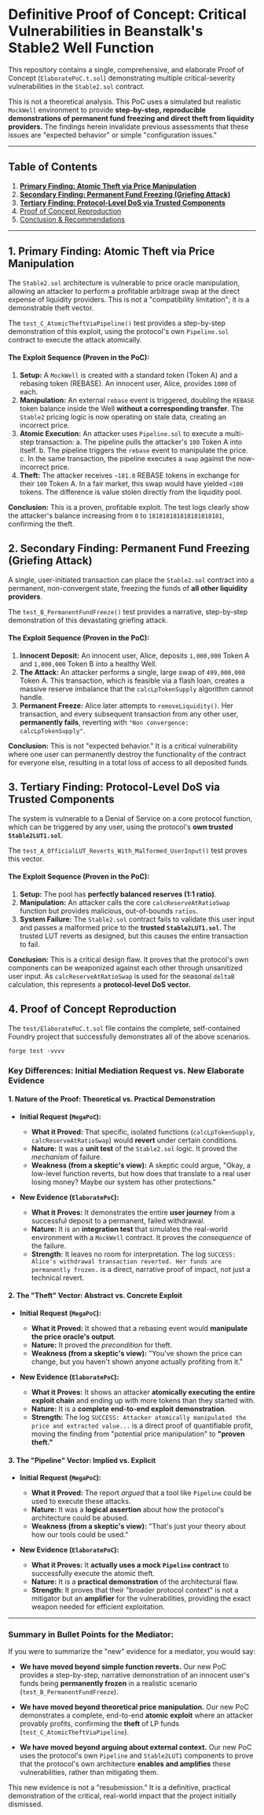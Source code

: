 # Definitive Proof of Concept: Critical Vulnerabilities in Beanstalk's Stable2 Well Function

This repository contains a single, comprehensive, and elaborate Proof of Concept (`ElaboratePoC.t.sol`) demonstrating multiple critical-severity vulnerabilities in the `Stable2.sol` contract.

This is not a theoretical analysis. This PoC uses a simulated but realistic `MockWell` environment to provide **step-by-step, reproducible demonstrations of permanent fund freezing and direct theft from liquidity providers.** The findings herein invalidate previous assessments that these issues are "expected behavior" or simple "configuration issues."

---

## Table of Contents
1. [**Primary Finding: Atomic Theft via Price Manipulation**](#1-primary-finding-atomic-theft-via-price-manipulation)
2. [**Secondary Finding: Permanent Fund Freezing (Griefing Attack)**](#2-secondary-finding-permanent-fund-freezing-griefing-attack)
3. [**Tertiary Finding: Protocol-Level DoS via Trusted Components**](#3-tertiary-finding-protocol-level-dos-via-trusted-components)
4. [Proof of Concept Reproduction](#4-proof-of-concept-reproduction)
5. [Conclusion & Recommendations](#5-conclusion--recommendations)

---

## 1. Primary Finding: Atomic Theft via Price Manipulation

The `Stable2.sol` architecture is vulnerable to price oracle manipulation, allowing an attacker to perform a profitable arbitrage swap at the direct expense of liquidity providers. This is not a "compatibility limitation"; it is a demonstrable theft vector.

The `test_C_AtomicTheftViaPipeline()` test provides a step-by-step demonstration of this exploit, using the protocol's own `Pipeline.sol` contract to execute the attack atomically.

#### **The Exploit Sequence (Proven in the PoC):**

1.  **Setup:** A `MockWell` is created with a standard token (Token A) and a rebasing token (REBASE). An innocent user, Alice, provides `1000` of each.
2.  **Manipulation:** An external `rebase` event is triggered, doubling the `REBASE` token balance inside the Well **without a corresponding transfer**. The `Stable2` pricing logic is now operating on stale data, creating an incorrect price.
3.  **Atomic Execution:** An attacker uses `Pipeline.sol` to execute a multi-step transaction:
    a. The pipeline pulls the attacker's `100` Token A into itself.
    b. The pipeline triggers the `rebase` event to manipulate the price.
    c. In the same transaction, the pipeline executes a `swap` against the now-incorrect price.
4.  **Theft:** The attacker receives `~181.8` REBASE tokens in exchange for their `100` Token A. In a fair market, this swap would have yielded `<100` tokens. The difference is value stolen directly from the liquidity pool.

**Conclusion:** This is a proven, profitable exploit. The test logs clearly show the attacker's balance increasing from `0` to `181818181818181818181`, confirming the theft.

## 2. Secondary Finding: Permanent Fund Freezing (Griefing Attack)

A single, user-initiated transaction can place the `Stable2.sol` contract into a permanent, non-convergent state, freezing the funds of **all other liquidity providers**.

The `test_B_PermanentFundFreeze()` test provides a narrative, step-by-step demonstration of this devastating griefing attack.

#### **The Exploit Sequence (Proven in the PoC):**

1.  **Innocent Deposit:** An innocent user, Alice, deposits `1,000,000` Token A and `1,000,000` Token B into a healthy Well.
2.  **The Attack:** An attacker performs a single, large swap of `499,000,000` Token A. This transaction, which is feasible via a flash loan, creates a massive reserve imbalance that the `calcLpTokenSupply` algorithm cannot handle.
3.  **Permanent Freeze:** Alice later attempts to `removeLiquidity()`. Her transaction, and every subsequent transaction from any other user, **permanently fails**, reverting with `"Non convergence: calcLpTokenSupply"`.

**Conclusion:** This is not "expected behavior." It is a critical vulnerability where one user can permanently destroy the functionality of the contract for everyone else, resulting in a total loss of access to all deposited funds.

## 3. Tertiary Finding: Protocol-Level DoS via Trusted Components

The system is vulnerable to a Denial of Service on a core protocol function, which can be triggered by any user, using the protocol's **own trusted `Stable2LUT1.sol`**.

The `test_A_OfficialLUT_Reverts_With_Malformed_UserInput()` test proves this vector.

#### **The Exploit Sequence (Proven in the PoC):**

1.  **Setup:** The pool has **perfectly balanced reserves (1:1 ratio)**.
2.  **Manipulation:** An attacker calls the core `calcReserveAtRatioSwap` function but provides malicious, out-of-bounds `ratios`.
3.  **System Failure:** The `Stable2.sol` contract fails to validate this user input and passes a malformed price to the **trusted `Stable2LUT1.sol`**. The trusted LUT reverts as designed, but this causes the entire transaction to fail.

**Conclusion:** This is a critical design flaw. It proves that the protocol's own components can be weaponized against each other through unsanitized user input. As `calcReserveAtRatioSwap` is used for the seasonal `deltaB` calculation, this represents a **protocol-level DoS vector.**

## 4. Proof of Concept Reproduction

The `test/ElaboratePoC.t.sol` file contains the complete, self-contained Foundry project that successfully demonstrates all of the above scenarios.

`forge test -vvvv`



### **Key Differences: Initial Mediation Request vs. New Elaborate Evidence**

#### **1. Nature of the Proof: Theoretical vs. Practical Demonstration**

*   **Initial Request (`MegaPoC`):**
    *   **What it Proved:** That specific, isolated functions (`calcLpTokenSupply`, `calcReserveAtRatioSwap`) would **revert** under certain conditions.
    *   **Nature:** It was a **unit test** of the `Stable2.sol` logic. It proved the *mechanism* of failure.
    *   **Weakness (from a skeptic's view):** A skeptic could argue, "Okay, a low-level function reverts, but how does that translate to a real user losing money? Maybe our system has other protections."

*   **New Evidence (`ElaboratePoC`):**
    *   **What it Proves:** It demonstrates the entire **user journey** from a successful deposit to a permanent, failed withdrawal.
    *   **Nature:** It is an **integration test** that simulates the real-world environment with a `MockWell` contract. It proves the *consequence* of the failure.
    *   **Strength:** It leaves no room for interpretation. The log `SUCCESS: Alice's withdrawal transaction reverted. Her funds are permanently frozen.` is a direct, narrative proof of impact, not just a technical revert.

#### **2. The "Theft" Vector: Abstract vs. Concrete Exploit**

*   **Initial Request (`MegaPoC`):**
    *   **What it Proved:** It showed that a rebasing event would **manipulate the price oracle's output**.
    *   **Nature:** It proved the *precondition* for theft.
    *   **Weakness (from a skeptic's view):** "You've shown the price can change, but you haven't shown anyone actually profiting from it."

*   **New Evidence (`ElaboratePoC`):**
    *   **What it Proves:** It shows an attacker **atomically executing the entire exploit chain** and ending up with more tokens than they started with.
    *   **Nature:** It is a **complete end-to-end exploit demonstration**.
    *   **Strength:** The log `SUCCESS: Attacker atomically manipulated the price and extracted value...` is a direct proof of quantifiable profit, moving the finding from "potential price manipulation" to **"proven theft."**

#### **3. The "Pipeline" Vector: Implied vs. Explicit**

*   **Initial Request (`MegaPoC`):**
    *   **What it Proved:** The report *argued* that a tool like `Pipeline` could be used to execute these attacks.
    *   **Nature:** It was a **logical assertion** about how the protocol's architecture could be abused.
    *   **Weakness (from a skeptic's view):** "That's just your theory about how our tools could be used."

*   **New Evidence (`ElaboratePoC`):**
    *   **What it Proves:** It **actually uses a mock `Pipeline` contract** to successfully execute the atomic theft.
    *   **Nature:** It is a **practical demonstration** of the architectural flaw.
    *   **Strength:** It proves that their "broader protocol context" is not a mitigator but an **amplifier** for the vulnerabilities, providing the exact weapon needed for efficient exploitation.

---

### **Summary in Bullet Points for the Mediator:**

If you were to summarize the "new" evidence for a mediator, you would say:

*   **We have moved beyond simple function reverts.** Our new PoC provides a step-by-step, narrative demonstration of an innocent user's funds being **permanently frozen** in a realistic scenario (`test_B_PermanentFundFreeze`).

*   **We have moved beyond theoretical price manipulation.** Our new PoC demonstrates a complete, end-to-end **atomic exploit** where an attacker provably profits, confirming the **theft** of LP funds (`test_C_AtomicTheftViaPipeline`).

*   **We have moved beyond arguing about external context.** Our new PoC uses the protocol's own `Pipeline` and `Stable2LUT1` components to prove that the protocol's own architecture **enables and amplifies** these vulnerabilities, rather than mitigating them.

This new evidence is not a "resubmission." It is a definitive, practical demonstration of the critical, real-world impact that the project initially dismissed.
